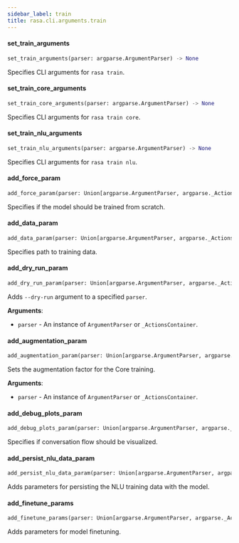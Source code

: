 ```yaml
---
sidebar_label: train
title: rasa.cli.arguments.train
---
```


#### set\_train\_arguments

```python
set_train_arguments(parser: argparse.ArgumentParser) -> None
```

Specifies CLI arguments for `rasa train`.

#### set\_train\_core\_arguments

```python
set_train_core_arguments(parser: argparse.ArgumentParser) -> None
```

Specifies CLI arguments for `rasa train core`.

#### set\_train\_nlu\_arguments

```python
set_train_nlu_arguments(parser: argparse.ArgumentParser) -> None
```

Specifies CLI arguments for `rasa train nlu`.

#### add\_force\_param

```python
add_force_param(parser: Union[argparse.ArgumentParser, argparse._ActionsContainer]) -> None
```

Specifies if the model should be trained from scratch.

#### add\_data\_param

```python
add_data_param(parser: Union[argparse.ArgumentParser, argparse._ActionsContainer]) -> None
```

Specifies path to training data.

#### add\_dry\_run\_param

```python
add_dry_run_param(parser: Union[argparse.ArgumentParser, argparse._ActionsContainer]) -> None
```

Adds `--dry-run` argument to a specified `parser`.

**Arguments**:

- `parser` - An instance of `ArgumentParser` or `_ActionsContainer`.

#### add\_augmentation\_param

```python
add_augmentation_param(parser: Union[argparse.ArgumentParser, argparse._ActionsContainer]) -> None
```

Sets the augmentation factor for the Core training.

**Arguments**:

- `parser` - An instance of `ArgumentParser` or `_ActionsContainer`.

#### add\_debug\_plots\_param

```python
add_debug_plots_param(parser: Union[argparse.ArgumentParser, argparse._ActionsContainer]) -> None
```

Specifies if conversation flow should be visualized.

#### add\_persist\_nlu\_data\_param

```python
add_persist_nlu_data_param(parser: Union[argparse.ArgumentParser, argparse._ActionsContainer]) -> None
```

Adds parameters for persisting the NLU training data with the model.

#### add\_finetune\_params

```python
add_finetune_params(parser: Union[argparse.ArgumentParser, argparse._ActionsContainer]) -> None
```

Adds parameters for model finetuning.

